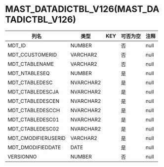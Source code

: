 # MAST_DATADICTBL_V126(MAST_DATADICTBL_V126)
| 列名   | 类型   | KEY  | 可否为空 | 注释   |
| ---- | ---- | ---- | ---- | ---- |
|MDT_ID|NUMBER||否|null|
|MDT_CCUSTOMERID|VARCHAR2||否|null|
|MDT_CTABLENAME|VARCHAR2||否|null|
|MDT_NTABLESEQ|NUMBER||是|null|
|MDT_CTABLEDESC|NVARCHAR2||是|null|
|MDT_CTABLEDESCJA|NVARCHAR2||是|null|
|MDT_CTABLEDESCEN|NVARCHAR2||是|null|
|MDT_CTABLEDESCCH|NVARCHAR2||是|null|
|MDT_CTABLEDESC01|NVARCHAR2||是|null|
|MDT_CTABLEDESC02|NVARCHAR2||是|null|
|MDT_CMODIFIERUSERID|VARCHAR2||是|null|
|MDT_DMODIFIEDDATE|DATE||是|null|
|VERSIONNO|NUMBER||否|null|
